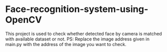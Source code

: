# Face-recognition-system-using-OpenCV
This project is used to check whether detected face by camera is matched with available dataset or not.
PS: Replace the image address given in main.py with the address of the image you want to check.
